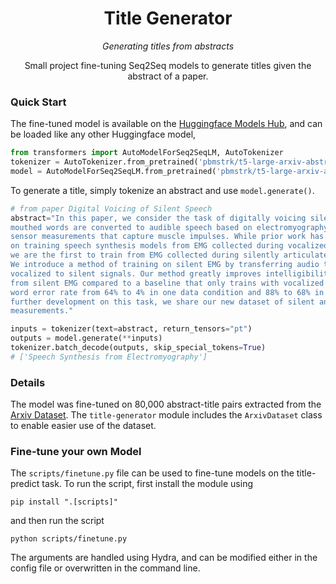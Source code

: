 <div align="center">

<h1> Title Generator </h1>

*Generating titles from abstracts*

Small project fine-tuning Seq2Seq models to generate titles given the abstract of a paper.

</div>

### Quick Start

The fine-tuned model is available on the [Huggingface Models Hub](https://huggingface.co/), and can be loaded like any other Huggingface model,

```python
from transformers import AutoModelForSeq2SeqLM, AutoTokenizer
tokenizer = AutoTokenizer.from_pretrained('pbmstrk/t5-large-arxiv-abstract-title')
model = AutoModelForSeq2SeqLM.from_pretrained('pbmstrk/t5-large-arxiv-abstract-title')
```

To generate a title, simply tokenize an abstract and use `model.generate()`.

```python
# from paper Digital Voicing of Silent Speech
abstract="In this paper, we consider the task of digitally voicing silent speech, where silently \
mouthed words are converted to audible speech based on electromyography (EMG) \
sensor measurements that capture muscle impulses. While prior work has focused \
on training speech synthesis models from EMG collected during vocalized speech, \
we are the first to train from EMG collected during silently articulated speech. \
We introduce a method of training on silent EMG by transferring audio targets from \
vocalized to silent signals. Our method greatly improves intelligibility of audio generated \
from silent EMG compared to a baseline that only trains with vocalized data, decreasing transcription \
word error rate from 64% to 4% in one data condition and 88% to 68% in another. To spur \
further development on this task, we share our new dataset of silent and vocalized facial EMG \
measurements."

inputs = tokenizer(text=abstract, return_tensors="pt")
outputs = model.generate(**inputs)
tokenizer.batch_decode(outputs, skip_special_tokens=True)
# ['Speech Synthesis from Electromyography']
```

### Details

The model was fine-tuned on 80,000 abstract-title pairs extracted from the [Arxiv Dataset](https://www.kaggle.com/Cornell-University/arxiv). The `title-generator` module includes the `ArxivDataset` class to enable easier use of the dataset.

### Fine-tune your own Model

The `scripts/finetune.py` file can be used to fine-tune models on the title-predict task. To run the script, first install the module using
```
pip install ".[scripts]"
```
and then run the script
```
python scripts/finetune.py
```
The arguments are handled using Hydra, and can be modified either in the config file or overwritten in the command line.
